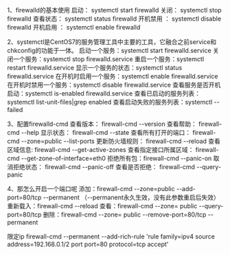 <!--
 * @Author: your name
 * @Date: 2020-11-11 14:47:42
 * @LastEditTime: 2020-11-11 14:48:02
 * @LastEditors: Please set LastEditors
 * @Description: In User Settings Edit
 * @FilePath: \github\work\linux\firewall.md
-->
1、firewalld的基本使用
	启动： systemctl start firewalld
	关闭： systemctl stop firewalld
	查看状态： systemctl status firewalld 
	开机禁用  ： systemctl disable firewalld
	开机启用  ： systemctl enable firewalld
 
2、systemctl是CentOS7的服务管理工具中主要的工具，它融合之前service和chkconfig的功能于一体。
	启动一个服务：systemctl start firewalld.service
	关闭一个服务：systemctl stop firewalld.service
	重启一个服务：systemctl restart firewalld.service
	显示一个服务的状态：systemctl status firewalld.service
	在开机时启用一个服务：systemctl enable firewalld.service
	在开机时禁用一个服务：systemctl disable firewalld.service
	查看服务是否开机启动：systemctl is-enabled firewalld.service
	查看已启动的服务列表：systemctl list-unit-files|grep enabled
	查看启动失败的服务列表：systemctl --failed

3、配置firewalld-cmd
	查看版本： firewall-cmd --version
	查看帮助： firewall-cmd --help
	显示状态： firewall-cmd --state
	查看所有打开的端口： firewall-cmd --zone=public --list-ports
	更新防火墙规则： firewall-cmd --reload
	查看区域信息:  firewall-cmd --get-active-zones
	查看指定接口所属区域： firewall-cmd --get-zone-of-interface=eth0
	拒绝所有包：firewall-cmd --panic-on
	取消拒绝状态： firewall-cmd --panic-off
	查看是否拒绝： firewall-cmd --query-panic
 
4、那怎么开启一个端口呢
	添加：firewall-cmd --zone=public --add-port=80/tcp --permanent    （--permanent永久生效，没有此参数重启后失效）
	重新载入：firewall-cmd --reload
	查看：firewall-cmd --zone= public --query-port=80/tcp
    删除：firewall-cmd --zone= public --remove-port=80/tcp --permanent


限定ip
firewall-cmd --permanent --add-rich-rule 'rule family=ipv4 source address=192.168.0.1/2 port port=80 protocol=tcp accept'